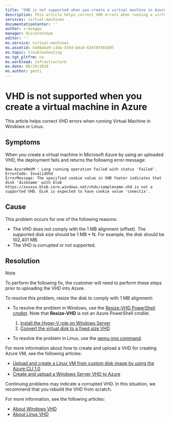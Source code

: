 ```yaml
---
title: 'VHD is not supported when you create a virtual machine in Azure | Microsoft Docs'
description: This article helps correct VHD errors when running a virtual machine in Microsoft Azure.
services: virtual-machines
documentationCenter: ''
author: v-miegge
manager: dcscontentpm
editor: ''
ms.service: virtual-machines
ms.assetid: 5488aba9-c3da-435d-b4a5-63470f455b07
ms.topic: troubleshooting
ms.tgt_pltfrm: na
ms.workload: infrastructure
ms.date: 06/29/2020
ms.author: genli
---
```


# VHD is not supported when you create a virtual machine in Azure

This article helps correct VHD errors when running Virtual Machine in Windows or Linux.

## Symptoms

When you create a virtual machine in Microsoft Azure by using an uploaded VHD, the deployment fails and returns the following error message: 

```
New-AzureRmVM : Long running operation failed with status 'Failed'.
ErrorCode: InvalidVhd
ErrorMessage: The specified cookie value in VHD footer indicates that disk 'diskname' with blob https://xxxxxx.blob.core.windows.net/vhds/samplename.vhd is not a supported VHD. Disk is expected to have cookie value 'conectix'.
```

## Cause

This problem occurs for one of the following reasons:

- The VHD does not comply with the 1 MB alignment (offset). The supported disk size should be 1 MB * N. For example, the disk should be 102,401 MB.
- The VHD is corrupted or not supported. 

## Resolution

> [!NOTE]
> To perform the following fix, the customer will need to perform these steps prior to uploading the VHD into Azure.

To resolve this problem, resize the disk to comply with 1 MB alignment:

- To resolve the problem in Windows, use the [Resize-VHD PowerShell cmdlet](/powershell/module/hyper-v/resize-vhd). Note that **Resize-VHD** is not an Azure PowerShell cmdlet.

  1. [Install the Hyper-V role on Windows Server](/windows-server/virtualization/hyper-v/get-started/install-the-hyper-v-role-on-windows-server)
  1. [Convert the virtual disk to a fixed size VHD](../windows/prepare-for-upload-vhd-image.md#convert-the-virtual-disk-to-a-fixed-size-vhd)

- To resolve the problem in Linux, use the [qemu-img command](../linux/create-upload-generic.md).

For more information about how to create and upload a VHD for creating Azure VM, see the following articles:

- [Upload and create a Linux VM from custom disk image by using the Azure CLI 1.0](../linux/upload-vhd.md)
- [Create and upload a Windows Server VHD to Azure](../windows/upload-generalized-managed.md)

Continuing problems may indicate a corrupted VHD. In this situation, we recommend that you rebuild the VHD from scratch.

For more information, see the following articles:

- [About Windows VHD](../windows/managed-disks-overview.md#about-vhds)
- [About Linux VHD](../linux/managed-disks-overview.md#about-vhds)
